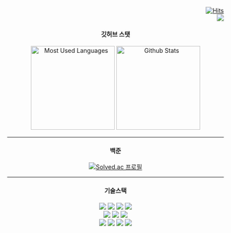 

<div align=end>

[![Hits](https://hits.seeyoufarm.com/api/count/incr/badge.svg?url=https%3A%2F%2Fgithub.com%2Fchristar99&count_bg=%23393939&title_bg=%23555555&icon=github.svg&icon_color=%23E7E7E7&title=visitors&edge_flat=false)](https://hits.seeyoufarm.com)
<br />
<a href="https://hhpluscertificateofcompletion.oopy.io/">
  <img src="https://static.spartacodingclub.kr/hanghae99/plus/completion/badge_black.svg" />
</a>

</div>

<div align=center>
<h4>깃허브 스탯</h4>
    <img src="https://github-readme-stats.vercel.app/api/top-langs/?username=Azamwa&theme=radical" alt="Most Used Languages" style="height: 195px;"/>
    <img src="https://github-readme-stats.vercel.app/api?username=Azamwa&show_icons=true&theme=radical" alt="Github Stats" style="height: 195px;" />
</div>

<hr />

<div align=center>
<h4>백준</h4>

[![Solved.ac
프로필](http://mazassumnida.wtf/api/v2/generate_badge?boj=christar99)](https://solved.ac/christar99)
    
</div>

<hr />

<h4 align=center>기술스택</h4>
<div align=center>
    <img src="https://img.shields.io/badge/TypeScript-007acc?style=flat-square&logo=TypeScript&logoColor=white"/>
    <img src="https://img.shields.io/badge/React-61DAFB?style=flat-square&logo=React.js&logoColor=black"/>
    <img src="https://img.shields.io/badge/Vue.js-4FC08D?style=flat-square&logo=vuedotjs&logoColor=white"/>
    <img src="https://img.shields.io/badge/Next.js-000?style=flat-square&logo=Next.js&logoColor=white"/>
    <br />
    <img src="https://img.shields.io/badge/tailwind-06B6D4?style=flat-square&logo=tailwind css&logoColor=white"/>
    <img src="https://img.shields.io/badge/styled_components-DB7093?style=flat-square&logo=styled components&logoColor=white"/>
    <img src="https://img.shields.io/badge/shadcn_ui-000?style=flat-square&logo=shadcn/ui&logoColor=white"/>
    <br />
    <img src="https://img.shields.io/badge/AWS_EC2-FF9900?style=flat-square&logo=amazonec2&logoColor=white"/>
    <img src="https://img.shields.io/badge/AWS_Lambda-FF9900?style=flat-square&logo=awslambda&logoColor=white"/>
    <img src="https://img.shields.io/badge/AWS_Dynamodb-4053D6?style=flat-square&logo=amazondynamodb&logoColor=white"/>
    <img src="https://img.shields.io/badge/AWS_S3-569A31?style=flat-square&logo=amazons3&logoColor=white"/>
</div>
